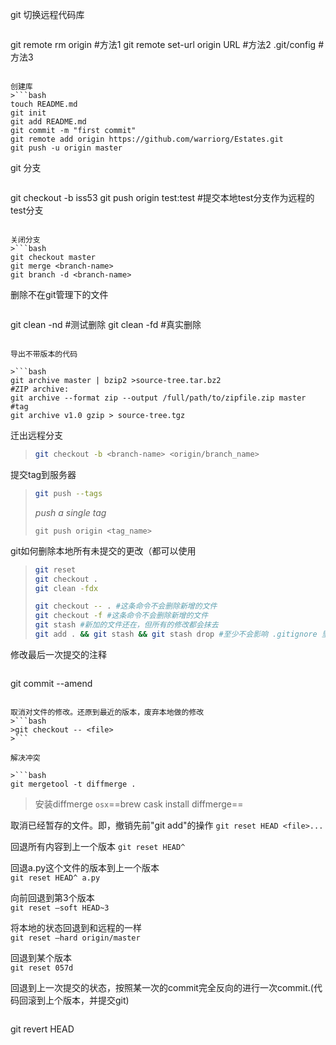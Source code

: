 git 切换远程代码库
>```bash
git remote rm origin #方法1
git remote set-url origin URL  #方法2
.git/config	#方法3
```

创建库
>```bash
touch README.md
git init
git add README.md
git commit -m "first commit"
git remote add origin https://github.com/warriorg/Estates.git
git push -u origin master
```

git 分支
>```bash
git checkout -b iss53
git push origin test:test  #提交本地test分支作为远程的test分支
```

关闭分支
>```bash
git checkout master
git merge <branch-name>
git branch -d <branch-name>
```

删除不在git管理下的文件
>```bash
git clean -nd #测试删除
git clean -fd #真实删除
```

导出不带版本的代码

>```bash
git archive master | bzip2 >source-tree.tar.bz2
#ZIP archive:
git archive --format zip --output /full/path/to/zipfile.zip master 
#tag
git archive v1.0 gzip > source-tree.tgz 
```

迁出远程分支

>```bash
>git checkout -b <branch-name> <origin/branch_name>
>```

提交tag到服务器

>```bash
>git push --tags  
>```
>*push a single tag*
>
>```
>git push origin <tag_name> 
>```

git如何删除本地所有未提交的更改（都可以使用
>```bash
>git reset
>git checkout .
>git clean -fdx
>```	
>```bash
> git checkout -- . #这条命令不会删除新增的文件
> git checkout -f #这条命令不会删除新增的文件
> git stash #新加的文件还在，但所有的修改都会抹去
> git add . && git stash && git stash drop #至少不会影响 .gitignore 里面的不跟踪的文件
>```

修改最后一次提交的注释
>```bas
git commit --amend 
```

取消对文件的修改。还原到最近的版本，废弃本地做的修改
>```bash 
>git checkout -- <file>
>```

解决冲突

>```bash
git mergetool -t diffmerge .
```
>安装diffmerge `osx`==brew cask install diffmerge==

取消已经暂存的文件。即，撤销先前"git add"的操作
`git reset HEAD <file>...`

回退所有内容到上一个版本 
`git reset HEAD^`

回退a.py这个文件的版本到上一个版本  
`git reset HEAD^ a.py  `

向前回退到第3个版本  
`git reset –soft HEAD~3  `

将本地的状态回退到和远程的一样  
`git reset –hard origin/master `

回退到某个版本  
`git reset 057d `

回退到上一次提交的状态，按照某一次的commit完全反向的进行一次commit.(代码回滚到上个版本，并提交git)
>```bash
git revert HEAD
```